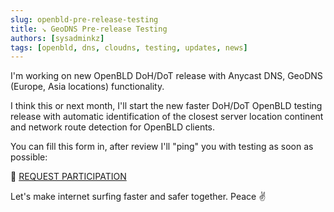 ```yaml
---
slug: openbld-pre-release-testing
title: ↘ GeoDNS Pre-release Testing
authors: [sysadminkz]
tags: [openbld, dns, cloudns, testing, updates, news]
---
```


I'm working on new OpenBLD DoH/DoT release with Anycast DNS, GeoDNS (Europe, Asia locations) functionality.

I think this or next month, I'll start the new faster DoH/DoT OpenBLD testing release with automatic identification of the closest server location continent and network route detection for OpenBLD clients.

You can fill this form in, after review I'll "ping" you with testing as soon as possible:

🔶 [REQUEST PARTICIPATION](https://docs.google.com/forms/d/e/1FAIpQLSfHG8gV738IVCRSDfTr3m1rKmKxJHrsqZOPp5ePg6vRWz6RMw/viewform?usp=sf_link)

Let's make internet surfing faster and safer together. Peace ✌️
